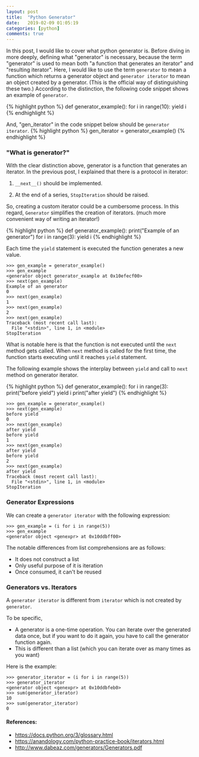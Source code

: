 ```yaml
---
layout: post
title:  "Python Generator"
date:   2019-02-09 01:05:19
categories: [python]
comments: true
---
```


In this post, I would like to cover what python generator is.
Before diving in more deeply, defining what "generator" is necessary, because the term "generator" is used to mean both "a function that generates an iterator" and "resulting iterator".
Here, I would like to use the term `generator` to mean a function which returns a generator object and `generator iterator` to mean an object created by a generator. (This is the official way of distinguishing these two.)
According to the distinction, the following code snippet shows an example of `generator`.

{% highlight python %}
def generator_example():
    for i in range(10):
        yield i
{% endhighlight %}

And, "gen_iterator" in the code snippet below should be `generator iterator`.
{% highlight python %}
gen_iterator = generator_example()
{% endhighlight %}


### "What is generator?"

With the clear distinction above, generator is a function that generates an iterator.
In the previous post, I explained that there is a protocol in iterator:

1) `__next__()` should be implemented.

2) At the end of a series, `StopIteration` should be raised.

So, creating a custom iterator could be a cumbersome process.
In this regard, `Generator` simplifies the creation of iterators. (much more convenient way of writing an iterator!)

{% highlight python %}
def generator_example():
    print("Example of an generator")
    for i in range(3):
        yield i
{% endhighlight %}

Each time the `yield` statement is executed the function generates a new value.

```
>>> gen_example = generator_example()
>>> gen_example
<generator object generator_example at 0x10efecf00>
>>> next(gen_example)
Example of an generator
0
>>> next(gen_example)
1
>>> next(gen_example)
2
>>> next(gen_example)
Traceback (most recent call last):
  File "<stdin>", line 1, in <module>
StopIteration
```

What is notable here is that the function is not executed until the `next` method gets called. 
When `next` method is called for the first time, the function starts executing until it reaches `yield` statement.

The following example shows the interplay between `yield` and call to `next` method on generator iterator.

{% highlight python %}
def generator_example():
    for i in range(3):
        print("before yield")
        yield i
        print("after yield")
{% endhighlight %}

```
>>> gen_example = generator_example()
>>> next(gen_example)
before yield
0
>>> next(gen_example)
after yield
before yield
1
>>> next(gen_example)
after yield
before yield
2
>>> next(gen_example)
after yield
Traceback (most recent call last):
  File "<stdin>", line 1, in <module>
StopIteration
```

### Generator Expressions

We can create a `generator iterator` with the following expression:
```
>>> gen_example = (i for i in range(5))
>>> gen_example
<generator object <genexpr> at 0x10ddbff00>
```

The notable differences from list comprehensions are as follows:
- It does not construct a list
- Only useful purpose of it is iteration
- Once consumed, it can't be reused

### Generators vs. Iterators

A `generator iterator` is different from `iterator` which is not created by `generator`.

To be specific,
- A generator is a one-time operation. You can iterate over the generated data once, but if you want to do it again, you have to call the generator function again.
- This is different than a list (which you can iterate over as many times as you want)

Here is the example:
```
>>> generator_iterator = (i for i in range(5))
>>> generator_iterator
<generator object <genexpr> at 0x10ddbfeb0>
>>> sum(generator_iterator)
10
>>> sum(generator_iterator)
0
```

#### References:
- https://docs.python.org/3/glossary.html
- https://anandology.com/python-practice-book/iterators.html
- http://www.dabeaz.com/generators/Generators.pdf